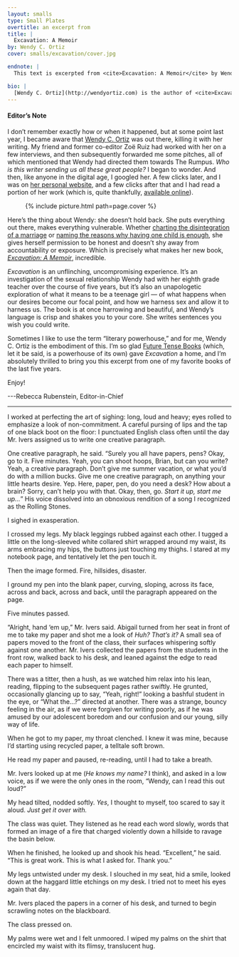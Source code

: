 ```yaml
---
layout: smalls
type: Small Plates
overtitle: an excerpt from
title: |
  Excavation: A Memoir
by: Wendy C. Ortiz
cover: smalls/excavation/cover.jpg

endnote: |
  This text is excerpted from <cite>Excavation: A Memoir</cite> by Wendy C. Ortiz, copyright 2014 by Future Tense Books, used with permission from the author and Future Tense Books.

bio: |
  [Wendy C. Ortiz](http://wendyortiz.com) is the author of <cite>Excavation: A Memoir</cite> (Future Tense Books, July 2014) and <cite>Hollywood Notebook</cite> (Writ Large Press, Nov. 2014). She writes the monthly column "On the Trail of Mary Jane" for <cite>McSweeney's Internet Tendency</cite>, in which she explores medical marijuana dispensary culture in Southern California. Her work has appeared in <cite>The New York Times</cite>, <cite>Vol. 1 Brooklyn</cite>, <cite>The Nervous Breakdown</cite>, <cite>The Rumpus</cite>, and other journals both print and online. Wendy is the co-founder, curator and host of the decade-old [Rhapsodomancy Reading Series](http://www.rhapsodomancy.org).
---
```


<div class="intro" markdown="block">

<h4>Editor’s Note</h4>

I don’t remember exactly how or when it happened, but at some point last year, I became aware that [Wendy C. Ortiz](http://midnightbreakfast.com/wendy-c-ortiz/) was out there, killing it with her writing. My friend and former co-editor Zoë Ruiz had worked with her on a few interviews, and then subsequently forwarded me some pitches, all of which mentioned that Wendy had directed them towards The Rumpus. <i>Who is this writer sending us all these great people?</i> I began to wonder. And then, like anyone in the digital age, I googled her. A few clicks later, and I was on [her personal website](http://www.wendyortiz.com/index.shtml), and a few clicks after that and I had read a portion of her work (which is, quite thankfully, [available online](http://www.wendyortiz.com/prose.shtml)).

<figure class="right small">
  {% include picture.html path=page.cover %}
</figure>

Here’s the thing about Wendy: she doesn’t hold back. She puts everything out there, makes everything vulnerable. Whether [charting the disintegration of a marriage](http://www.nytimes.com/2012/07/29/fashion/newly-wed-and-quickly-unraveling-modern-love.html) or [naming the reasons why having one child is enough](http://muthamagazine.com/2013/10/the-not-prenatal-vitamin-wendy-c-ortiz-on-not-having-a-second-kid/), she gives herself permission to be honest and doesn’t shy away from accountability or exposure. Which is precisely what makes her new book, <cite>[Excavation: A Memoir](http://www.futuretensebooks.com/futuret/books.html)</cite>, incredible.

<cite>Excavation</cite> is an unflinching, uncompromising experience. It’s an investigation of the sexual relationship Wendy had with her eighth grade teacher over the course of five years, but it’s also an unapologetic exploration of what it means to be a teenage girl — of what happens when our desires become our focal point, and how we harness sex and allow it to harness us. The book is at once harrowing and beautiful, and Wendy’s language is crisp and shakes you to your core. She writes sentences you wish you could write. 

Sometimes I like to use the term “literary powerhouse,” and for me, Wendy C. Ortiz is the embodiment of this. I’m so glad [Future Tense Books](http://www.futuretensebooks.com/futuret/home1.html) (which, let it be said, is a powerhouse of its own) gave <cite>Excavation</cite> a home, and I’m absolutely thrilled to bring you this excerpt from one of my favorite books of the last five years.

Enjoy!

---Rebecca Rubenstein, Editor-in-Chief

</div>

<hr />

I worked at perfecting the art of sighing: long, loud and heavy; eyes rolled to emphasize a look of non-commitment. A careful pursing of lips and the tap of one black boot on the floor: I punctuated English class often until the day Mr. Ivers assigned us to write one creative paragraph.

One creative paragraph, he said. “Surely you all have papers, pens? Okay, go to it. Five minutes. Yeah, you can shoot hoops, Brian, but can you write? Yeah, a creative paragraph. Don’t give me summer vacation, or what you’d do with a million bucks. Give me one creative paragraph, on anything your little hearts desire. Yep. Here, paper, pen, do you need a desk? How about a brain? Sorry, can’t help you with that. Okay, then, go. <i>Start it up, start me up…</i>” His voice dissolved into an obnoxious rendition of a song I recognized as the Rolling Stones.

I sighed in exasperation.

I crossed my legs. My black leggings rubbed against each other. I tugged a little on the long-sleeved white collared shirt wrapped around my waist, its arms embracing my hips, the buttons just touching my thighs. I stared at my notebook page, and tentatively let the pen touch it.

Then the image formed. Fire, hillsides, disaster.

I ground my pen into the blank paper, curving, sloping, across its face, across and back, across and back, until the paragraph appeared on the page.

Five minutes passed.

“Alright, hand ‘em up,” Mr. Ivers said. Abigail turned from her seat in front of me to take my paper and shot me a look of <i>Huh? That’s it?</i> A small sea of papers moved to the front of the class, their surfaces whispering softly against one another. Mr. Ivers collected the papers from the students in the front row, walked back to his desk, and leaned against the edge to read each paper to himself.

There was a titter, then a hush, as we watched him relax into his lean, reading, flipping to the subsequent pages rather swiftly. He grunted, occasionally glancing up to say, “Yeah, right!” looking a bashful student in the eye, or “What the…?” directed at another. There was a strange, bouncy feeling in the air, as if we were forgiven for writing poorly, as if he was amused by our adolescent boredom and our confusion and our young, silly way of life.

When he got to my paper, my throat clenched. I knew it was mine, because I’d starting using recycled paper, a telltale soft brown.

He read my paper and paused, re-reading, until I had to take a breath.

Mr. Ivers looked up at me (<i>He knows my name?</i> I think), and asked in a low voice, as if we were the only ones in the room, “Wendy, can I read this out loud?”

My head tilted, nodded softly. <i>Yes</i>, I thought to myself, too scared to say it aloud. <i>Just get it over with.</i>

The class was quiet. They listened as he read each word slowly, words that formed an image of a fire that charged violently down a hillside to ravage the basin below.

When he finished, he looked up and shook his head. “Excellent,” he said. “This is great work. This is what I asked for. Thank you.”

My legs untwisted under my desk. I slouched in my seat, hid a smile, looked down at the haggard little etchings on my desk. I tried not to meet his eyes again that day.

Mr. Ivers placed the papers in a corner of his desk, and turned to begin scrawling notes on the blackboard.

The class pressed on.

My palms were wet and I felt unmoored. I wiped my palms on the shirt that encircled my waist with its flimsy, translucent hug.

